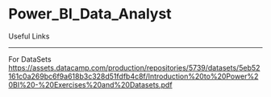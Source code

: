 # Power_BI_Data_Analyst

Useful Links
______________________
For DataSets
https://assets.datacamp.com/production/repositories/5739/datasets/5eb52161c0a269bc6f9a618b3c328d51fdfb4c8f/Introduction%20to%20Power%20BI%20-%20Exercises%20and%20Datasets.pdf
